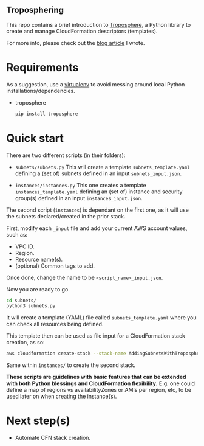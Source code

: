 ## Troposphering

This repo contains a brief introduction to [Troposphere](https://github.com/cloudtools/troposphere), a Python library to create and manage CloudFormation descriptors (templates).

For more info, please check out the [blog article]() I wrote.

# Requirements

As a suggestion, use a [virtualenv](https://docs.python.org/3/library/venv.html) to avoid messing around local Python installations/dependencies.

- troposphere
  ```bash
  pip install troposphere
  ```

# Quick start

There are two different scripts (in their folders):
- `subnets/subnets.py`
  This will create a template `subnets_template.yaml` defining a (set of) subnets defined in an input `subnets_input.json`.

- `instances/instances.py`
  This one creates a template `instances_template.yaml` defining an (set of) instance and security group(s) defined in an input `instances_input.json`.
  
The second script (`instances`) is dependant on the first one, as it will use the subnets declared/created in the prior stack.

First, modify each `_input` file and add your current AWS account values, such as:
- VPC ID.
- Region.
- Resource name(s).
- (optional) Common tags to add.

Once done, change the name to be `<script_name>_input.json`.

Now you are ready to go.

```bash
cd subnets/
python3 subnets.py
```

It will create a template (YAML) file called `subnets_template.yaml` where you can check all resources being defined.

This template then can be used as file input for a CloudFormation stack creation, as so:
```bash
aws cloudformation create-stack --stack-name AddingSubnetsWithTroposphere --template-body file://subnets_template.yaml
```

Same within `instances/` to create the second stack.

**These scripts are guidelines with basic features that can be extended with both Python blessings and CloudFormation flexibility.**
E.g. one could define a map of regions vs availabilityZones or AMIs per region, etc, to be used later on when creating the instance(s).

# Next step(s)
- Automate CFN stack creation.